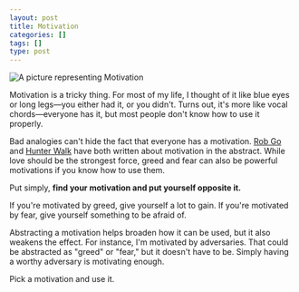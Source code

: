 ```yaml
---
layout: post
title: Motivation
categories: []
tags: []
type: post
---
```

![A picture representing Motivation](http://placekitten.com/g/600/400)

Motivation is a tricky thing. For most of my life, I thought of it like blue eyes or long legs&mdash;you either had it, or you didn't. Turns out, it's more like vocal chords&mdash;everyone has it, but most people don't know how to use it properly.

Bad analogies can't hide the fact that everyone has a motivation. [Rob Go](http://robgo.org/2013/11/26/what-motivates-you/) and [Hunter Walk](http://hunterwalk.com/2013/10/10/love-greed-fear-whats-at-the-core-of-your-product/) have both written about motivation in the abstract. While love should be the strongest force, greed and fear can also be powerful motivations if you know how to use them.

Put simply, **find your motivation and put yourself opposite it.**

If you're motivated by greed, give yourself a lot to gain. If you're motivated by fear, give yourself something to be afraid of.

Abstracting a motivation helps broaden how it can be used, but it also weakens the effect. For instance, I'm motivated by adversaries. That could be abstracted as "greed" or "fear," but it doesn't have to be. Simply having a worthy adversary is motivating enough.

Pick a motivation and use it.
